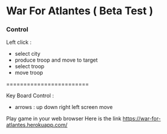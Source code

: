 # War For Atlantes ( Beta Test )

### Control
Left click :
  * select city
  * produce troop and move to target
  * select troop
  * move troop

========================

Key Board Control :
  * arrows : up down right left screen move

Play game in your web browser
Here is the link
https://war-for-atlantes.herokuapp.com/
